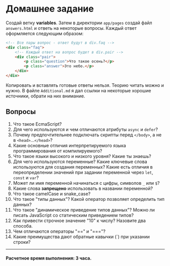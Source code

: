 # Домашнее задание

Создай ветку __variables__. Затем в директории `app/pages` создай файл `answers.html` и ответь на некоторые вопросы. Каждый ответ оформляется следующим образом:

```html
<!-- Все пары вопрос - ответ будут в div.faq -->
<div class="faq">
	<!-- Каждый ответ на вопрос будет в div.pair -->
	<div class="pair">
		<p class="question">Что такое осень?</p>
		<p class="answer">Это небо.</p>
	</div>
</div>
``` 

Копировать и вставлять готовые ответы нельзя. Теорию читать можно и нужно. В файле `Additional.md` я дал ссылки на некоторые хорошие источники, обрати на них внимание.

## Вопросы

1. Что такое EcmaScript?
1. Для чего используются и чем отличаются атрибуты `async` и `defer`?
1. Почему предпочтительнее подключать скрипты перед `</body>`, а не в `<head>`...`</head>`?
1. Какие основные отличия интерпретируемого языка программирования от компилируемого?
1. Что такое языки высокого и низкого уровня? Какие ты знаешь?
1. Для чего используются переменные? Какие ключевые слова используются для создания переменных? Какие есть отличия в переопределении значений при задании переменной через `let`, `const` и `var`?
1. Может ли имя переменной начинаться с цифры, символов `_` или `$`?
1. Какие слова __запрещено__ использовать в названии переменной?
1. Что такое camelCase и snake_case?
1. Что такое "типы данных"? Какой оператор позволяет определить тип данных?
1. Что такое "динамическое приведение типов данных"? Можно ли писать JavaScript со статическим приведением типов?
1. Как привести строчное значение "10" к числу? Назовите два способа.
1. Чем отличаются операторы "==" и "==="?
1. Какие преимущества дают обратные кавычки (\`) при указании строки?

---

#### Расчетное время выполнения: 3 часа.